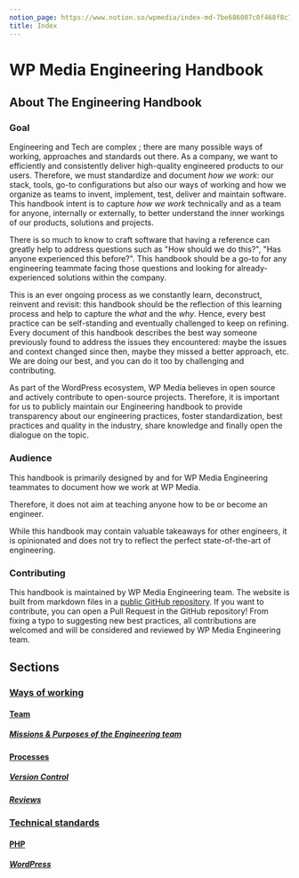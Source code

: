 ```yaml
---
notion_page: https://www.notion.so/wpmedia/index-md-7be686007c0f468f8c7dad0f07e3b9f8?pvs=4
title: Index
---
```


# WP Media Engineering Handbook

## About The Engineering Handbook

### Goal

Engineering and Tech are complex ; there are many possible ways of working, approaches and standards out there. As a company, we want to efficiently and consistently deliver high-quality engineered products to our users. Therefore, we must standardize and document *how we work*: our stack, tools, go-to configurations but also our ways of working and how we organize as teams to invent, implement, test, deliver and maintain software. This handbook intent is to capture *how we work* technically and as a team for anyone, internally or externally, to better understand the inner workings of our products, solutions and projects. 

There is so much to know to craft software that having a reference can greatly help to address questions such as "How should we do this?", "Has anyone experienced this before?". This handbook should be a go-to for any engineering teammate facing those questions and looking for already-experienced solutions within the company.

This is an ever ongoing process as we constantly learn, deconstruct, reinvent and revisit: this handbook should be the reflection of this learning process and help to capture the *what* and the *why*. Hence, every best practice can be self-standing and eventually challenged to keep on refining.  Every document of this handbook describes the best way someone previously found to address the issues they encountered: maybe the issues and context changed since then, maybe they missed a better approach, etc. We are doing our best, and you can do it too by challenging and contributing.

As part of the WordPress ecosystem, WP Media believes in open source and actively contribute to open-source projects. Therefore, it is important for us to publicly maintain our Engineering handbook to provide transparency about our engineering practices, foster standardization, best practices and quality in the industry, share knowledge and finally open the dialogue on the topic.

### Audience

This handbook is primarily designed by and for WP Media Engineering teammates to document how we work at WP Media. 

Therefore, it does not aim at teaching anyone how to be or become an engineer. 

While this handbook may contain valuable takeaways for other engineers, it is opinionated and does not try to reflect the perfect state-of-the-art of engineering.

### Contributing

This handbook is maintained by WP Media Engineering team. The website is built from markdown files in a [public GitHub repository](https://github.com/wp-media/engineering-handbook). If you want to contribute, you can open a Pull Request in the GitHub repository! From fixing a typo to suggesting new best practices, all contributions are welcomed and will be considered and reviewed by WP Media Engineering team.

## Sections

### [Ways of working](ways_of_working/index.md)
#### [Team](ways_of_working/team/index.md)
##### [Missions & Purposes of the Engineering team](ways_of_working/team/missions_and_purposes_of_the_engineering_team.md)
#### [Processes](ways_of_working/processes/index.md)
#####  [Version Control](ways_of_working/processes/version_control.md)
#####  [Reviews](ways_of_working/processes/reviews.md)
### [Technical standards](technical_standards/index.md)
#### [PHP](technical_standards/php/index.md)
##### [WordPress](technical_standards/php/wordpress/index.md)